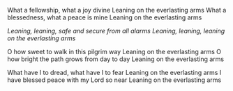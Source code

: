 What a fellowship, what a joy divine 
Leaning on the everlasting arms
What a blessedness, what a peace is mine 
Leaning on the everlasting arms

*Leaning, leaning, safe and secure from all alarms* 
*Leaning, leaning, leaning on the everlasting arms*

O how sweet to walk in this pilgrim way 
Leaning on the everlasting arms
O how bright the path grows from day to day 
Leaning on the everlasting arms

What have I to dread, what have I to fear 
Leaning on the everlasting arms
I have blessed peace with my Lord so near 
Leaning on the everlasting arms